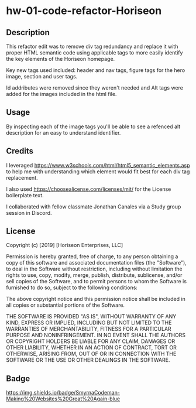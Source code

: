# hw-01-code-refactor-Horiseon

## Description

This refactor edit was to remove div tag redundancy and replace it with proper HTML semantic code using applicable tags to more easily identify the key elements of the Horiseon homepage.

Key new tags used included: header and nav tags, figure tags for the hero image, section and user tags.

Id addributes were removed since they weren't needed and Alt tags were added for the images included in the html file.

## Usage

By inspecting each of the image tags you'll be able to see a refenced alt description for an easy to understand identifier.

## Credits

I leveraged https://www.w3schools.com/html/html5_semantic_elements.asp to help me with understanding which element would fit best for each div tag replacement.

I also used https://choosealicense.com/licenses/mit/ for the License boilerplate text.

I collaborated with fellow classmate Jonathan Canales via a Study group session in Discord.

## License

Copyright (c) [2019] [Horiseon Enterprises, LLC]

Permission is hereby granted, free of charge, to any person obtaining a copy
of this software and associated documentation files (the "Software"), to deal
in the Software without restriction, including without limitation the rights
to use, copy, modify, merge, publish, distribute, sublicense, and/or sell
copies of the Software, and to permit persons to whom the Software is
furnished to do so, subject to the following conditions:

The above copyright notice and this permission notice shall be included in all
copies or substantial portions of the Software.

THE SOFTWARE IS PROVIDED "AS IS", WITHOUT WARRANTY OF ANY KIND, EXPRESS OR
IMPLIED, INCLUDING BUT NOT LIMITED TO THE WARRANTIES OF MERCHANTABILITY,
FITNESS FOR A PARTICULAR PURPOSE AND NONINFRINGEMENT. IN NO EVENT SHALL THE
AUTHORS OR COPYRIGHT HOLDERS BE LIABLE FOR ANY CLAIM, DAMAGES OR OTHER
LIABILITY, WHETHER IN AN ACTION OF CONTRACT, TORT OR OTHERWISE, ARISING FROM,
OUT OF OR IN CONNECTION WITH THE SOFTWARE OR THE USE OR OTHER DEALINGS IN THE
SOFTWARE.

## Badge

https://img.shields.io/badge/SmyrnaCodeman-Making%20Websites%20Great%20Again-blue


